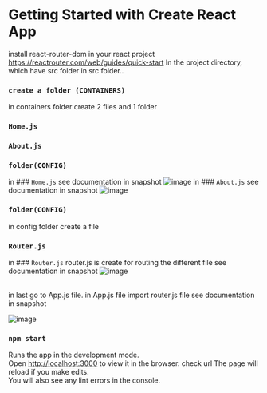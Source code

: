 # Getting Started with Create React App 
install react-router-dom in your react project https://reactrouter.com/web/guides/quick-start
In the project directory, which have src folder 
in src folder..
### `create a folder (CONTAINERS)`
in containers folder create 2 files and 1 folder
### `Home.js`
### `About.js`
### `folder(CONFIG)`
in ### `Home.js`
see documentation in snapshot
![image](https://user-images.githubusercontent.com/74524557/103172918-cf87f000-4878-11eb-88eb-5ca775d94b2f.png)
in ### `About.js`
see documentation in snapshot
![image](https://user-images.githubusercontent.com/74524557/103172961-4e7d2880-4879-11eb-8857-eeb2c1f6748f.png)
### `folder(CONFIG)`
in config folder create a file
### `Router.js`
in ### `Router.js`
router.js is create for routing the different file
see documentation in snapshot
![image](https://user-images.githubusercontent.com/74524557/102094054-ad877a00-3e43-11eb-9f3e-9d20d9c5e0c0.png)

<br>
in last go to App.js file. in App.js file import router.js file see documentation in snapshot

![image](https://user-images.githubusercontent.com/74524557/102094569-4e763500-3e44-11eb-8e2b-f5f7a2fcc281.png)
### `npm start`
Runs the app in the development mode.\
Open [http://localhost:3000](http://localhost:3000) to view it in the browser.
check url 
The page will reload if you make edits.\
You will also see any lint errors in the console.

